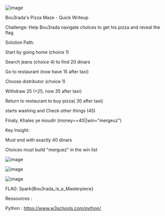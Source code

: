 ![image](https://github.com/user-attachments/assets/31f22a01-c924-4bb2-8968-642000515705)


Bou3rada's Pizza Maze - Quick Writeup

Challenge: Help Bou3rada navigate choices to get his pizza and reveal the flag.

Solution Path:

Start by going home (choice 1)

Search jeans (choice 4) to find 20 dinars

Go to restaurant (now have 15 after taxi)

Choose distributor (choice 1)

Withdraw 25 (+25, now 35 after taxi)

Return to restaurant to buy pizza( 30 after taxi)

starts washing and Check other things (45)

Finaly, Khales ye moudir (money==40||win="mergeuz")

Key Insight:

Must end with exactly 40 dinars

Choices must build "merguez" in the win list

![image](https://github.com/user-attachments/assets/8ac93f7e-5afa-421a-af0f-e3fa6dae6c4f)

![image](https://github.com/user-attachments/assets/32f7a050-429c-4cda-9481-24562ace5af7)

![image](https://github.com/user-attachments/assets/c39d011d-4b0a-48e0-aa59-3790017810ed)

FLAG: Spark{Bou3rada_is_a_Masterpiece}

Ressources : 

Python : https://www.w3schools.com/python/
